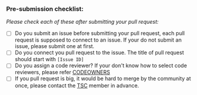 ### Pre-submission checklist:

*Please check each of these after submitting your pull request:*
* [ ] Do you submit an issue before submitting your pull request, each pull request is supposed to connect to an issue. If your do not submit an issue, please submit one at first.
* [ ] Do you connect you pull request to the issue. The title of pull request should start with `[Issue ID]` 
* [ ] Do you assign a code reviewer? If your don't know how to select code reviewers, please refer [CODEOWNERS](./CODEOWNERS.md)
* [ ] If you pull request is big, it would be hard to merge by the community at once, please contact the [TSC](../Community.md) member in advance.
